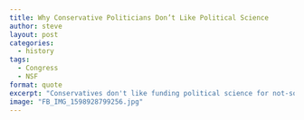 ```yaml
---
title: Why Conservative Politicians Don’t Like Political Science
author: steve
layout: post
categories:
  - history
tags:
  - Congress
  - NSF
format: quote
excerpt: "Conservatives don't like funding political science for not-so-subtle reasons."
image: "FB_IMG_1598928799256.jpg"
---
```

